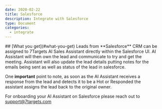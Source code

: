 ```yaml
---
date: 2020-02-22
title: Salesforce  
description: Integrate with Salesforce 
type: Document
categories:
  - integrate
---
```


<a name="what-you-get"/>
## [What you get](#what-you-get)
Leads from **Salesforce** CRM can be assigned to 7Targets AI Sales Assistant directly within the Salesforce UI. AI Assistant will then own the lead and communicate to try and get the meeting. Assistant will also update the lead details putting notes for the emails being sent as well as status of the lead in salesforce. 

One **important** point to note, as soon as the AI Assistant receives a response from the lead and detects it to be a Hot or Responded the assistant assigns the lead back to the original owner.

For onboarding your AI Assistant on Salesforce please reach out to support@7targets.com